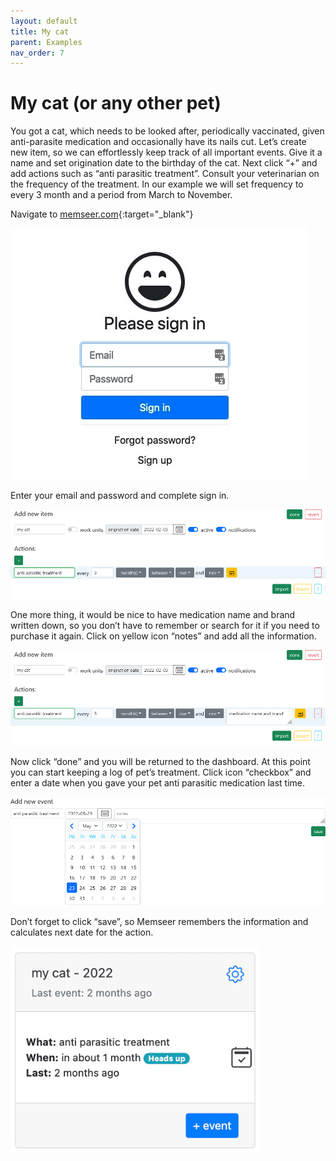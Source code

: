 ```yaml
---
layout: default 
title: My cat
parent: Examples
nav_order: 7
---
```


# My cat (or any other pet)

You got a cat, which needs to be looked after, periodically vaccinated, given anti-parasite medication and occasionally have its nails cut. Let’s create new
item, so we can effortlessly keep track of all important events. Give it a name and set origination date to the birthday of the cat. Next click “+” and add
actions such as “anti parasitic treatment”. Consult your veterinarian on the frequency of the treatment. In our example we will set frequency to every 3 month
and a period from March to November.

Navigate to [memseer.com](https://memseer.com){:target="_blank"}

![](../../assets/images/sign_up/signin.jpg)

Enter your email and password and complete sign in. 

![](../../assets/images/examples/cat/new_item.png)

One more thing, it would be nice to have medication name and brand written down, so you don’t have to remember or search
for it if you need to purchase it again. Click on yellow icon “notes” and add all the information. 

![](../../assets/images/examples/cat/notes.png)

Now click “done” and you will be returned to the dashboard.
At this point you can start keeping a log of pet’s treatment. Click icon “checkbox” and enter a date when you gave your pet anti parasitic medication last time.

![](../../assets/images/examples/cat/new_event.png)

Don’t forget to click “save”, so Memseer remembers the information and calculates next date for the action.

![](../../assets/images/examples/cat/dashboard.png)

